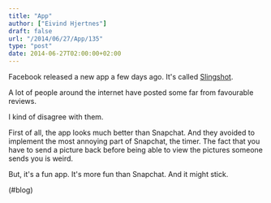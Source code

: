 ```yaml
---
title: "App"
author: ["Eivind Hjertnes"]
draft: false
url: "/2014/06/27/App/135"
type: "post"
date: 2014-06-27T02:00:00+02:00
---
```


Facebook released a new app a few days ago. It's called
[Slingshot](https://itunes.apple.com/us/app/slingshot/id878681557?mt=8).

A lot of people around the internet have posted some far from favourable
reviews.

I kind of disagree with them.

First of all, the app looks much better than Snapchat. And they avoided
to implement the most annoying part of Snapchat, the timer. The fact
that you have to send a picture back before being able to view the
pictures someone sends you is weird.

But, it's a fun app. It's more fun than Snapchat. And it might stick.

(#blog)
